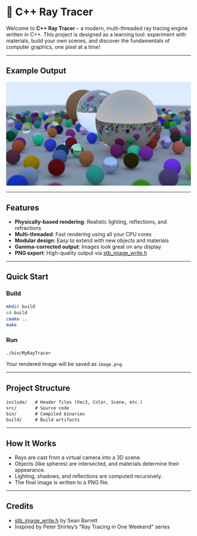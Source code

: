 # 🌟 C++ Ray Tracer

Welcome to **C++ Ray Tracer** – a modern, multi-threaded ray tracing engine written in C++. This project is designed as a learning tool: experiment with materials, build your own scenes, and discover the fundamentals of computer graphics, one pixel at a time!

---

## Example Output

![Rendered Example](image.png)

---

## Features

- **Physically-based rendering**: Realistic lighting, reflections, and refractions
- **Multi-threaded**: Fast rendering using all your CPU cores
- **Modular design**: Easy to extend with new objects and materials
- **Gamma-corrected output**: Images look great on any display
- **PNG export**: High-quality output via [stb_image_write.h](include/stb_image_write.h)

---

## Quick Start

### Build

```sh
mkdir build
cd build
cmake ..
make
```

### Run

```sh
./bin/MyRayTracer
```

Your rendered image will be saved as `image.png`.

---

## Project Structure

```
include/   # Header files (Vec3, Color, Scene, etc.)
src/       # Source code
bin/       # Compiled binaries
build/     # Build artifacts
```

---

## How It Works

- Rays are cast from a virtual camera into a 3D scene.
- Objects (like spheres) are intersected, and materials determine their appearance.
- Lighting, shadows, and reflections are computed recursively.
- The final image is written to a PNG file.

---

## Credits

- [stb_image_write.h](https://github.com/nothings/stb) by Sean Barrett
- Inspired by Peter Shirley’s "Ray Tracing in One Weekend" series